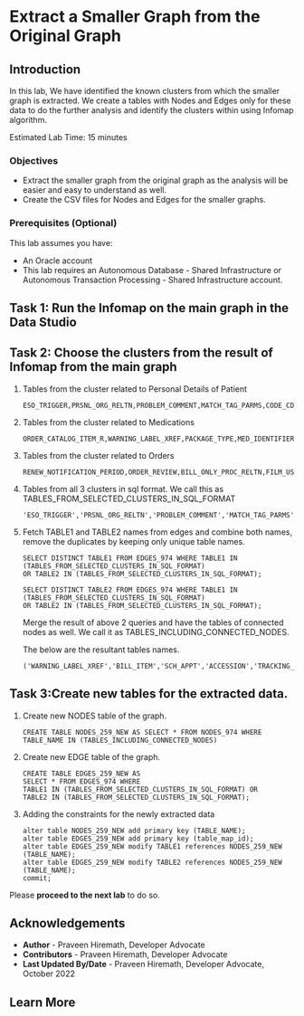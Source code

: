 # Extract a Smaller Graph from the Original Graph

## Introduction

In this lab, We have identified the known clusters from which the smaller graph is extracted. We create a tables with Nodes and Edges only for these data to do the further analysis and identify the clusters within using Infomap algorithm.

Estimated Lab Time: 15 minutes

### Objectives


- Extract the smaller graph from the original graph as the analysis will be easier and easy to understand as well.
- Create the CSV files for Nodes and Edges for the smaller graphs.


### Prerequisites (Optional)

This lab assumes you have:
* An Oracle account
* This lab requires an Autonomous Database - Shared Infrastructure or Autonomous Transaction Processing - Shared Infrastructure account.

## Task 1: Run the Infomap on the main graph in the Data Studio

## Task 2: Choose the clusters from the result of Infomap from the main graph

1. Tables from the cluster related to Personal Details of Patient

   ~~~ 
   ESO_TRIGGER,PRSNL_ORG_RELTN,PROBLEM_COMMENT,MATCH_TAG_PARMS,CODE_CDF_EXT,CREDENTIAL,FILL_CYCLE_BATCH,DEPT_ORD_STAT_SECURITY,WORKING_VIEW_FREQ_INTERVAL,PRSNL_RELTN,PE_STATUS_REASON,PERSON_CODE_VALUE_R,CMT_CONCEPT,SCH_LOCK,PROC_PRSNL_RELTN,TRACKING_EVENT_HISTORY,CODE_VALUE_SET,PERSON_PRSNL_RELTN,DOSE_CALCULATOR_UOM,CLINICAL_SERVICE_RELTN,ENCNTR_PRSNL_RELTN,PREDEFINED_PREFS,PSN_PPR_RELTN,CODE_VALUE_EXTENSION,PRSNL,CODE_VALUE,PRSNL_RELTN_ACTIVITY,CMT_CONCEPT_EXTENSION
   ~~~

2. Tables from the cluster related to Medications

  	~~~ 
  	ORDER_CATALOG_ITEM_R,WARNING_LABEL_XREF,PACKAGE_TYPE,MED_IDENTIFIER,MED_PACKAGE_TYPE,MED_PRODUCT,MANUFACTURER_ITEM,WARNING_LABEL,MED_FLEX_OBJECT_IDX,MED_DEF_FLEX,ITEM_LOCATION_COST,QUANTITY_ON_HAND,MED_DISPENSE,MEDICATION_DEFINITION,MED_COST_HX,MED_INGRED_SET,MED_OE_DEFAULTS,RX_CURVE
  	~~~
   
3. Tables from the cluster related to Orders

  	~~~ 
	RENEW_NOTIFICATION_PERIOD,ORDER_REVIEW,BILL_ONLY_PROC_RELTN,FILM_USAGE,ORDER_CATALOG_SYNONYM,ORDERS,ORDER_INGREDIENT,ORDER_CATALOG,SCH_APPT_ORD,ORDER_ACTION,ORDER_IV_INFO,RAD_PROCEDURE_ASSOC,ORDER_NOTIFICATION,RAD_PRIOR_PREFS,RAD_FOLLOW_UP_RECALL,ACTIVITY_DATA_RELTN,ECO_QUEUE
	~~~


4. Tables from all 3 clusters in sql format. We call this as TABLES_FROM_SELECTED_CLUSTERS_IN_SQL_FORMAT   

	~~~
	'ESO_TRIGGER','PRSNL_ORG_RELTN','PROBLEM_COMMENT','MATCH_TAG_PARMS','CODE_CDF_EXT','CREDENTIAL','FILL_CYCLE_BATCH','DEPT_ORD_STAT_SECURITY','WORKING_VIEW_FREQ_INTERVAL','PRSNL_RELTN','PE_STATUS_REASON','PERSON_CODE_VALUE_R','CMT_CONCEPT','SCH_LOCK','PROC_PRSNL_RELTN','TRACKING_EVENT_HISTORY','CODE_VALUE_SET','PERSON_PRSNL_RELTN','DOSE_CALCULATOR_UOM','CLINICAL_SERVICE_RELTN','ENCNTR_PRSNL_RELTN','PREDEFINED_PREFS','PSN_PPR_RELTN','CODE_VALUE_EXTENSION','PRSNL','CODE_VALUE','PRSNL_RELTN_ACTIVITY','CMT_CONCEPT_EXTENSION','ORDER_CATALOG_ITEM_R','WARNING_LABEL_XREF','PACKAGE_TYPE','MED_IDENTIFIER','MED_PACKAGE_TYPE','MED_PRODUCT','MANUFACTURER_ITEM','WARNING_LABEL','MED_FLEX_OBJECT_IDX','MED_DEF_FLEX','ITEM_LOCATION_COST','QUANTITY_ON_HAND','MED_DISPENSE','MEDICATION_DEFINITION','MED_COST_HX','MED_INGRED_SET','MED_OE_DEFAULTS','RX_CURVE','RENEW_NOTIFICATION_PERIOD','ORDER_REVIEW','BILL_ONLY_PROC_RELTN','FILM_USAGE','ORDER_CATALOG_SYNONYM','ORDERS','ORDER_INGREDIENT','ORDER_CATALOG','SCH_APPT_ORD','ORDER_ACTION','ORDER_IV_INFO','RAD_PROCEDURE_ASSOC','ORDER_NOTIFICATION','RAD_PRIOR_PREFS','RAD_FOLLOW_UP_RECALL','ACTIVITY_DATA_RELTN','ECO_QUEUE'
	~~~
   
5. Fetch TABLE1 and TABLE2 names from edges and combine both names, remove the duplicates by keeping only unique table names. 

   	~~~
	SELECT DISTINCT TABLE1 FROM EDGES_974 WHERE TABLE1 IN (TABLES_FROM_SELECTED_CLUSTERS_IN_SQL_FORMAT) 
	OR TABLE2 IN (TABLES_FROM_SELECTED_CLUSTERS_IN_SQL_FORMAT);
	~~~
   	~~~ 
	SELECT DISTINCT TABLE2 FROM EDGES_974 WHERE TABLE1 IN (TABLES_FROM_SELECTED_CLUSTERS_IN_SQL_FORMAT)
	OR TABLE2 IN (TABLES_FROM_SELECTED_CLUSTERS_IN_SQL_FORMAT);
	~~~
	Merge the result of above 2 queries and have the tables of connected nodes as well. We call it as TABLES_INCLUDING_CONNECTED_NODES.

	The below are the resultant tables names.
	~~~ 
	('WARNING_LABEL_XREF','BILL_ITEM','SCH_APPT','ACCESSION','TRACKING_PRV_RELN','ORDER_CONTAINER_R','PE_STATUS_REASON','ORGANIZATION','PROC_PRSNL_RELTN','SIGN_LINE_FORMAT_DETAIL','SHARED_LIST_GTTD','ORG_ALIAS_POOL_RELTN','ORDER_CATALOG','PERSON_NAME','TRACK_EVENT','ENCNTR_INFO','ORDER_ENTRY_FIELDS','TRACKING_EVENT_HISTORY','CHARGE_EVENT_ACT','MED_COST_HX','ORDER_ACTION','SCH_EVENT_ALIAS','ECO_QUEUE','MLTM_NDC_MAIN_DRUG_CODE','PREDEFINED_PREFS','UCMR_CASE_TYPE','LOCATION','FILL_PRINT_ORD_HX','SCH_EVENT_ATTACH','ESI_LOG','MANUFACTURER_ITEM','ACCESSION_ORDER_R','BLOB_REFERENCE','V500_EVENT_SET_CODE','ORDER_DISPENSE','HM_EXPECT_MOD','ALT_SEL_CAT','SIGN_LINE_FORMAT','SCH_EVENT_PATIENT','CODE_VALUE_GROUP','ORDER_SENTENCE','SCD_TERM_DATA','ITEM_DEFINITION','CODE_VALUE_EVENT_R','RAD_INT_CASE','PRSNL','CODE_VALUE_EXTENSION','PERSON_INFO','ACTIVITY_DATA_RELTN','ENCNTR_PRSNL_RELTN','PROBLEM','LOGICAL_DOMAIN','TRACK_REFERENCE','PRSNL_GROUP_RELTN','DCP_FORMS_ACTIVITY_COMP','TASK_ACTIVITY','RAD_EXAM','PAT_ED_FAVORITES','MED_PRODUCT','ORDERS','REACTION','ORDER_INGREDIENT','ALT_SEL_LIST','DCP_SHIFT_ASSIGNMENT','IMAGE_CLASS','SCH_LOCK','SCH_EVENT','TRACK_GROUP','ACT_PW_COMP','PM_TRANSACTION','DCP_CARE_TEAM_PRSNL','PERSON_ALIAS','TRACKING_EVT_CMT','PW_CAT_SYNONYM','SCH_APPT_ORD','CODE_VALUE_SET','PPR_CONSENT_STATUS','PAT_ED_DOC_ACTIVITY','MED_OE_DEFAULTS','REGIMEN_CATALOG','STICKY_NOTE','SCH_LOCATION','CE_MED_RESULT','ORDER_TASK','ORDER_CATALOG_SYNONYM','PERSON_COMBINE_DET','ORDER_DETAIL','NURSE_UNIT','RAD_TECH_CMT_DATA','CODE_CDF_EXT','RAD_PROTOCOL_DEFINITION','ORG_BARCODE_FORMAT','COLLECTION_PRIORITY','RAD_PROTOCOL_ACT','NETTING','SCH_ENTRY','CHARGE_EVENT','HM_EXPECT_MOD_HIST','ORG_BARCODE_ORG','V500_EVENT_SET_EXPLODE','ORDER_PRODUCT_DOSE','SCH_SIMPLE_ASSOC','PRSNL_ALIAS','MED_DISPENSE','DISPENSE_CATEGORY','RAD_FOL_UP_FIELD','PATHWAY','IM_STUDY','CODE_VALUE_ALIAS','DIAGNOSIS','RX_CURVE','CMT_CONCEPT_EXTENSION','RAD_RES_INFO','ALLERGY','ALLERGY_COMMENT','IM_STUDY_PARENT_R','PRSNL_ORG_RELTN','PCS_DEMOGRAPHIC_FIELD','DEVICE','OE_FORMAT_FIELDS','MED_PACKAGE_TYPE','RAD_RPT_LOCK','PRSNL_RELTN','CHARGE_EVENT_ACT_PRSNL','PPR_CONSENT_POLICY','MED_DEF_FLEX','RAD_REPORT','RAD_FOLLOW_UP_RECALL','UCM_CASE_STEP','MAMMO_FOLLOW_UP','TRACKABLE_OBJECT','MAMMO_STUDY','CODE_VALUE','TRACKING_PRSNL','SCR_PATTERN','ENCNTR_LOC_HIST','PHARMACY_NOTES','SCH_EVENT_ACTION','ENCNTR_ALIAS','LONG_BLOB','PW_CAT_FLEX','PERSON_PRSNL_ACTIVITY','FILM_USAGE','DEPT_ORD_STAT_SECURITY','MED_FLEX_OBJECT_IDX','TASK_ACTIVITY_ASSIGNMENT','PROBLEM_PRSNL_R','CE_EVENT_PRSNL','PERSON_PRSNL_RELTN','MEDICATION_DEFINITION','RAD_REPORT_PRSNL','CMT_CONCEPT','ORDER_INGREDIENT_DOSE','LONG_TEXT','TRACKING_CHECKIN','TASK_DISCRETE_R','ORDER_RADIOLOGY','QUANTITY_ON_HAND','PM_WAIT_LIST_STATUS','RAD_FOLLOW_UP_CONTROL','EXAM_DATA','ICLASS_PERSON_RELTN','MEDIA_EXAM','TRACKING_EVENT','ESO_TRIGGER','MRU_LOOKUP_ED_DOC','PROBLEM_COMMENT','TEMPLATE_NONFORMULARY','PROCEDURE_SPECIMEN_TYPE','SCH_APPT_OPTION','PERSON','PRICE_SCHED','PERSON_PERSON_RELTN','PAT_ED_SHORTCUT','MED_IDENTIFIER','RAD_PROCEDURE_GROUP','ORDER_COMMENT','FILL_CYCLE_BATCH','WORKING_VIEW_FREQ_INTERVAL','PERSON_COMBINE','LOCATION_GROUP','ORDER_IV_INFO','PERSON_CODE_VALUE_R','DCP_FORMS_ACTIVITY_PRSNL','ORDER_THERAP_SBSTTN','OUTPUT_DEST','CONTAINER','ORDER_NOTIFICATION','TASK_RELTN','SIGN_LINE_DTA_R','SERVICE_DIRECTORY','REGIMEN_CAT_SYNONYM','PSN_PPR_RELTN','MED_INGRED_SET','PAT_ED_RELTN','SCD_STORY','ORDER_CATALOG_ITEM_R','RENEW_NOTIFICATION_PERIOD','CE_EVENT_ACTION','PHONE','TRACKING_LOCATOR','CS_COMPONENT','PACKAGE_TYPE','MATCH_TAG_PARMS','ORDER_REVIEW','CREDENTIAL','BILL_ONLY_PROC_RELTN','PCT_CARE_TEAM','RAD_FILM_ADJUST','UCM_CASE','FILM_EXAM','CLINICAL_EVENT','ORDER_TASK_RESPONSE','PFT_ENCNTR','WARNING_LABEL','ORD_RQSTN_ORD_R','PENDING_COLLECTION','PATHWAY_CATALOG','DCP_FORMS_ACTIVITY','ORDER_PRODUCT','NOMENCLATURE','ORDER_SUPPLY_REVIEW','TRACKING_ITEM','RAD_INT_CASE_R','RAD_PRIOR_PREFS','PRIV_LOC_RELTN','ITEM_LOCATION_COST','ORDER_LABORATORY','PRSNL_GROUP','DOSE_CALCULATOR_UOM','RAD_PROCEDURE_ASSOC','CLINICAL_SERVICE_RELTN','ENCOUNTER','PRSNL_RELTN_ACTIVITY','ORDER_TASK_XREF','EXPEDITE_COPY','SYNONYM_ITEM_R','ORG_TYPE_RELTN','PRINTER','ORG_ORG_RELTN','OCS_FACILITY_R','IMAGE_CLASS_TYPE','DEVICE_XREF','DCP_ENTITY_RELTN','RAD_INIT_READ','ROUTE_FORM_R','RAD_REPORT_DETAIL','PROXY_GROUP','TRACKING_PRSNL_REF','OUTBOUND_FIELD_PROCESSING','CODE_SET_EXTENSION','DRC_PREMISE','PRIVILEGE','PROC_CLASSIFICATION','TRACKING_EVENT_ORD','SHARED_VALUE_GTTD','BILL_ITEM_MODIFIER','DISCRETE_TASK_ASSAY','RES_SIGN_ACT_SUBTYPE')
	~~~
	
## Task 3:Create new tables for the extracted data.

1. Create new NODES table of the graph. 

	~~~
   CREATE TABLE NODES_259_NEW AS SELECT * FROM NODES_974 WHERE TABLE_NAME IN (TABLES_INCLUDING_CONNECTED_NODES)
	~~~
2. Create new EDGE table of the graph.    
	~~~
	CREATE TABLE EDGES_259_NEW AS 
	SELECT * FROM EDGES_974 WHERE 
	TABLE1 IN (TABLES_FROM_SELECTED_CLUSTERS_IN_SQL_FORMAT) OR 
	TABLE2 IN (TABLES_FROM_SELECTED_CLUSTERS_IN_SQL_FORMAT);
	~~~

3. Adding the constraints for the newly extracted data
 
	~~~
	alter table NODES_259_NEW add primary key (TABLE_NAME);
	alter table EDGES_259_NEW add primary key (table_map_id);
	alter table EDGES_259_NEW modify TABLE1 references NODES_259_NEW (TABLE_NAME);
	alter table EDGES_259_NEW modify TABLE2 references NODES_259_NEW (TABLE_NAME);
	commit;
	~~~


Please **proceed to the next lab** to do so.

## Acknowledgements
* **Author** - Praveen Hiremath, Developer Advocate
* **Contributors** -  Praveen Hiremath, Developer Advocate
* **Last Updated By/Date** - Praveen Hiremath, Developer Advocate, October 2022 

## Learn More


